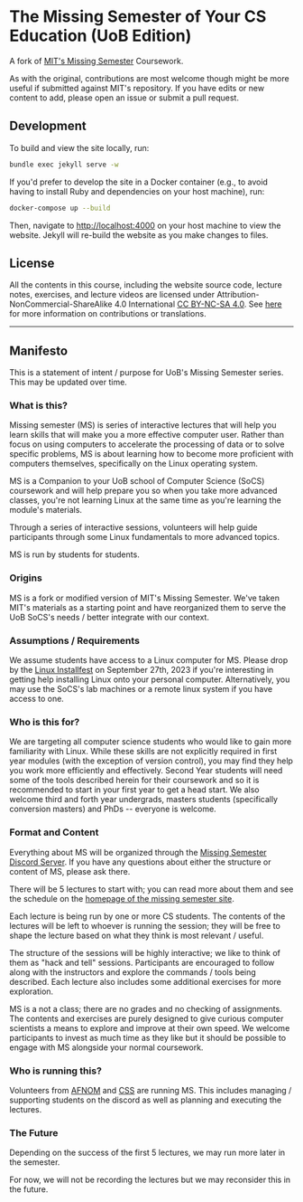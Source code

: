 # The Missing Semester of Your CS Education (UoB Edition)

A fork of [MIT's Missing Semester](https://github.com/missing-semester/missing-semester) Coursework.

As with the original, contributions are most welcome though might be more useful if submitted against MIT's repository.  If you have edits or new content to add, please open an issue or submit a pull request.

## Development

To build and view the site locally, run:

```bash
bundle exec jekyll serve -w
```

If you'd prefer to develop the site in a Docker container (e.g., to avoid having to install Ruby and dependencies on your host machine), run:

```bash
docker-compose up --build
```

Then, navigate to <http://localhost:4000> on your host machine to view the website. Jekyll will re-build the website as you make changes to files.

## License

All the contents in this course, including the website source code, lecture notes, exercises, and lecture videos are licensed under Attribution-NonCommercial-ShareAlike 4.0 International [CC BY-NC-SA 4.0](https://creativecommons.org/licenses/by-nc-sa/4.0/). See [here](https://missing.csail.mit.edu/license) for more information on contributions or translations.

---

## Manifesto

This is a statement of intent / purpose for UoB's Missing Semester series.  This may be updated over time.

### What is this?
Missing semester (MS) is series of interactive lectures that will help you learn skills that will make you a more effective computer user.  Rather than focus on using computers to accelerate the processing of data or to solve specific problems, MS is about learning how to become more proficient with computers themselves, specifically on the Linux operating system.

MS is a Companion to your UoB school of Computer Science (SoCS) coursework and will help prepare you so when you take more advanced classes, you're not learning Linux at the same time as you're learning the module's materials.

Through a series of interactive sessions, volunteers will help guide participants through some Linux fundamentals to more advanced topics.

MS is run by students for students.

### Origins
MS is a fork or modified version of MIT's Missing Semester.  We've taken MIT's materials as a starting point and have reorganized them to serve the UoB SoCS's needs / better integrate with our context.

### Assumptions / Requirements
We assume students have access to a Linux computer for MS.  Please drop by the [Linux Installfest](https://linux.afnom.net) on September 27th, 2023 if you're interesting in getting help installing Linux onto your personal computer.  Alternatively, you may use the SoCS's lab machines or a remote linux system if you have access to one.

### Who is this for?
We are targeting all computer science students who would like to gain more familiarity with Linux.  While these skills are not explicitly required in first year modules (with the exception of version control), you may find they help you work more efficiently and effectively.  Second Year students will need some of the tools described herein for their coursework and so it is recommended to start in your first year to get a head start.  We also welcome third and forth year undergrads, masters students (specifically conversion masters) and PhDs -- everyone is welcome.

### Format and Content
Everything about MS will be organized through the [Missing Semester Discord Server](https://discord.gg/jCWRjjA9gw).  If you have any questions about either the structure or content of MS, please ask there.

There will be 5 lectures to start with; you can read more about them and see the schedule on the [homepage of the missing semester site](https://missingsemester.afnom.net).

Each lecture is being run by one or more CS students.  The contents of the lectures will be left to whoever is running the session; they will be free to shape the lecture based on what they think is most relevant / useful.

The structure of the sessions will be highly interactive; we like to think of them as "hack and tell" sessions.  Participants are encouraged to follow along with the instructors and explore the commands / tools being described.  Each lecture also includes some additional exercises for more exploration.

MS is a not a class; there are no grades and no checking of assignments.  The contents and exercises are purely designed to give curious computer scientists a means to explore and improve at their own speed.  We welcome participants to invest as much time as they like but it should be possible to engage with MS alongside your normal coursework.

### Who is running this?
Volunteers from [AFNOM](https://afnom.net) and [CSS](https://https://cssbham.com/) are running MS.  This includes managing / supporting students on the discord as well as planning and executing the lectures.

### The Future
Depending on the success of the first 5 lectures, we may run more later in the semester.

For now, we will not be recording the lectures but we may reconsider this in the future.



